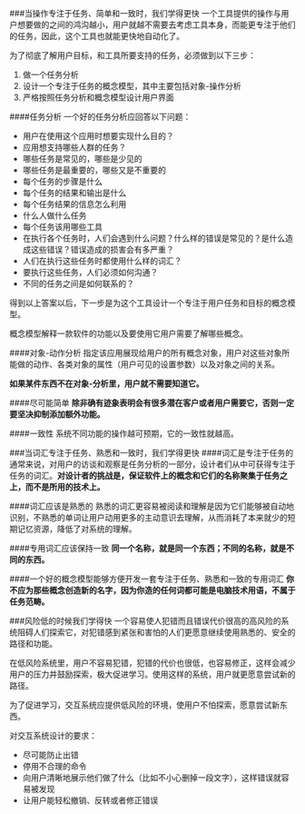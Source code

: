###当操作专注于任务、简单和一致时，我们学得更快
一个工具提供的操作与用户想要做的之间的鸿沟越小，用户就越不需要去考虑工具本身，而能更专注于他们的任务，因此，这个工具也就能更快地自动化了。

为了彻底了解用户目标，和工具所要支持的任务，必须做到以下三步：
1. 做一个任务分析 
2. 设计一个专注于任务的概念模型，其中主要包括对象-操作分析
3. 严格按照任务分析和概念模型设计用户界面

####任务分析
一个好的任务分析应回答以下问题：
- 用户在使用这个应用时想要实现什么目的？
- 应用想支持哪些人群的任务？
- 哪些任务是常见的，哪些是少见的
- 哪些任务是最重要的，哪些又是不重要的
- 每个任务的步骤是什么
- 每个任务的结果和输出是什么
- 每个任务结果的信息怎么利用
- 什么人做什么任务
- 每个任务该用哪些工具
- 在执行各个任务时，人们会遇到什么问题？什么样的错误是常见的？是什么造成这些错误？错误造成的损害会有多严重？
- 人们在执行这些任务时都使用什么样的词汇？
- 要执行这些任务，人们必须如何沟通？
- 不同的任务之间是如何联系的？

得到以上答案以后，下一步是为这个工具设计一个专注于用户任务和目标的概念模型。

概念模型解释一款软件的功能以及要使用它用户需要了解哪些概念。

####对象-动作分析
指定该应用展现给用户的所有概念对象，用户对这些对象所能做的动作、各类对象的属性（用户可见的设置参数）以及对象之间的关系。

**如果某件东西不在对象-分析里，用户就不需要知道它。**

####尽可能简单
**除非确有迹象表明会有很多潜在客户或者用户需要它，否则一定要坚决抑制添加额外功能。**

####一致性
系统不同功能的操作越可预期，它的一致性就越高。

###当词汇专注于任务、熟悉和一致时，我们学得更快
####词汇是专注于任务的
通常来说，对用户的访谈和观察是任务分析的一部分，设计者们从中可获得专注于任务的词汇。**对设计者的挑战是，保证软件上的概念和它们的名称聚集于任务之上，而不是所用的技术上。**

####词汇应该是熟悉的
熟悉的词汇更容易被阅读和理解是因为它们能够被自动地识别，不熟悉的单词让用户动用更多的主动意识去理解，从而消耗了本来就少的短期记忆资源，降低了对系统的理解。

####专用词汇应该保持一致
**同一个名称，就是同一个东西；不同的名称，就是不同的东西。**

####一个好的概念模型能够方便开发一套专注于任务、熟悉和一致的专用词汇
**你不应为那些概念创造新的名字，因为你造的任何词都可能是电脑技术用语，不属于任务范畴。**

###风险低的时候我们学得快
一个容易使人犯错而且错误代价很高的高风险的系统阻碍人们探索它，对犯错感到紧张和害怕的人们更愿意继续使用熟悉的、安全的路径和功能。

在低风险系统里，用户不容易犯错，犯错的代价也很低，也容易修正，这样会减少用户的压力并鼓励探索，极大促进学习。使用这样的系统，用户就更愿意尝试新的路径。

为了促进学习，交互系统应提供低风险的环境，使用户不怕探索，愿意尝试新东西。

对交互系统设计的要求：
- 尽可能防止出错
- 停用不合理的命令
- 向用户清晰地展示他们做了什么（比如不小心删掉一段文字），这样错误就容易被发现
- 让用户能轻松撤销、反转或者修正错误






